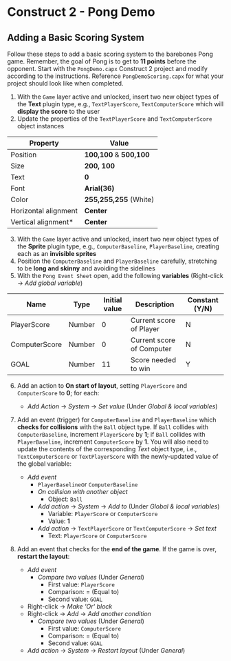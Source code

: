 # Construct 2 - Pong Demo

## Adding a Basic Scoring System

Follow these steps to add a basic scoring system to the barebones Pong game.  Remember, the goal of Pong is to get to **11 points** before the opponent. Start with the `PongDemo.capx` Construct 2 project and modify according to the instructions. Reference `PongDemoScoring.capx` for what your project should look like when completed.

1. With the `Game` layer active and unlocked, insert two new object types of the **Text** plugin type, e.g., `TextPlayerScore`, `TextComputerScore` which will **display the score** to the user
2. Update the properties of the `TextPlayerScore` and `TextComputerScore` object instances

Property | Value
--- | ---
Position | **100,100** &amp; **500,100**
Size |  **200, 100**
Text | **0**
Font | **Arial(36)**
Color | **255,255,255** (White)
Horizontal alignment | **Center**
Vertical alignment* | **Center**

3. With the `Game` layer active and unlocked, insert two new object types of the **Sprite** plugin type, e.g., `ComputerBaseline`, `PlayerBaseline`, creating each as an **invisible sprites**
4. Position the `ComputerBaseline` and `PlayerBaseline` carefully, stretching to be **long and skinny** and avoiding the sidelines
5. With the `Pong Event Sheet` open, add the following **variables** (Right-click -> *Add global variable*)

Name | Type | Initial value  | Description | Constant (Y/N)
--- | --- | --- | --- | ---
PlayerScore   | Number | 0 | Current score of Player  | N
ComputerScore | Number | 0 | Current score of Computer| N
GOAL  | Number | 11 | Score needed to win | Y

6. Add an action to **On start of layout**, setting `PlayerScore` and `ComputerScore` to **0**; for each: 
    * *Add Action* -> *System* -> *Set value* (Under *Global &amp; local variables*) 

7. Add an event (trigger) for `ComputerBaseline` and `PlayerBaseline` which **checks for collisions** with the `Ball` object type. If `Ball` collides with `ComputerBaseline`, increment `PlayerScore` by **1**; if `Ball` collides with `PlayerBaseline`, increment `ComputerScore` by **1**. You will also need to update the contents of the corresponding *Text* object type, i.e., `TextComputerScore` or `TextPlayerScore` with the newly-updated value of the global variable:
    * *Add event*
        * `PlayerBaseline`or `ComputerBaseline`
        * *On collision with another object*
            * Object: `Ball`
        * *Add action* -> *System* -> *Add to* (Under *Global &amp; local variables*) 
            * Variable: `PlayerScore` or `ComputerScore`
            * Value: **1**
        * *Add action* -> `TextPlayerScore` or `TextComputerScore` -> *Set text*
            * Text: `PlayerScore` or `ComputerScore`
8. Add an event that checks for the **end of the game**. If the game is over, **restart the layout**:
    * *Add event*
        * *Compare two values* (Under *General*)
            * First value: `PlayerScore`
            * Comparison: = (Equal to)
            * Second value: `GOAL`
    * Right-click -> *Make 'Or' block*
    * Right-click -> *Add* -> *Add another condition*
        * *Compare two values* (Under *General*)
            * First value: `ComputerScore`
            * Comparison: = (Equal to)
            * Second value: `GOAL`
    * *Add action* -> *System* -> *Restart layout* (Under *General*)
    
    
    